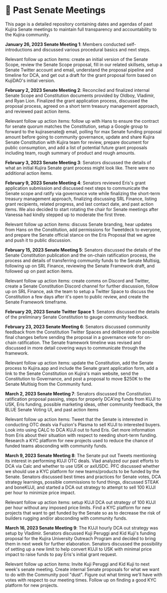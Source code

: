 # 📝 Past Senate Meetings

This page is a detailed repository containing dates and agendas of past Kujira Senate meetings to maintain full transparency and accountability to the Kujira community.

**January 26, 2023 Senate Meeting 1**: Members conducted self-introductions and discussed various procedural basics and next steps.

Relevant follow up action items: create an initial version of the Senate Scope, review the Senate Scope proposal, fill in our related skillsets, setup a Senate Twitter account and email, understand the proposal pipeline and timeline for DCA, and get out a draft for the grant proposal form based on KujiDAO's initial version.

**February 2, 2023 Senate Meeting 2**: Reconciled and finalized internal Senate Scope and Constitution documents provided by Oldboy, Vladimir, and Ryan Lion. Finalized the grant application process, discussed the proposal process, agreed on a short term treasury management approach, and reviewed past action items.&#x20;

Relevant follow up action items: follow up with Hans to ensure the contract for senate quorum matches the Constitution, setup a Google group to forward to the kujirasenate@ email, polling for max Senate funding proposal amount before going to community governance, update and share Kujira Senate Constitution with Kujira team for review, prepare document for public consumption, and add a list of potential future grant proposals including team, rough summary of product and rough amounts.&#x20;

**February 3, 2023 Senate Meeting 3**: Senators discussed the details of what an initial Kujira Senate grant process might look like. There were no additional action items.

**February 9, 2023 Senate Meeting 4**: Senators reviewed Eris's grant application submission and discussed next steps to communicate the Senate scope and ratify via governance vote while finalizing the short-term treasury management approach, finalizing discussing SRL Finance, listing grant recipients, related progress, and last contact date, and past action items. We also decided to start rotating the chair for Senate meetings after Vanessa had kindly stepped up to moderate the first three.

Relevant follow up action items: discuss Senate branding, hear updates from Hans on the Constitution, add permissions for Tweetdeck to everyone, and prepare the Senate official stance on the Eris Proposal that we agree and push it to public discussion.

**February 15, 2023 Senate Meeting 5**: Senators discussed the details of the Senate Constitution publication and the on-chain ratification process, the process and details of transferring community funds to the Senate Multisig, following up on SRL Finance, reviewing the Senate Framework draft, and followed up on past action items.

Relevant follow up action items: create comms on Discord and Twitter, create a Senate Constitution Discord channel for further discussion, follow up on SRL Finance, ask the team to setup a Twitter Space to discuss the Constitution a few days after it's open to public review, and create the Senate Framework timeframe.

**February 20, 2023 Senate Twitter Space 1**: Senators discussed the details of the preliminary Senate Constitution to gauge community feedback.

**February 23, 2023 Senate Meeting 6**: Senators discussed community feedback from the Constitution Twitter Spaces and deliberated on possible final changes before sending the proposal in a governance vote for on-chain ratification. The Senate framework timeline was revised and discussed in more detail covering ways to communicate through the framework.

Relevant follow up action items: update the Constitution, add the Senate process to Kujira.app and include the Senate grant application form, add a link to the Senate Constitution on Kujira's main website, send the Constitution to Governance, and post a proposal to move $250K to the Senate Multisig from the Community fund.&#x20;

**March 2, 2023 Senate Meeting 7**: Senators discussed the Constitution ratification proposal passing, steps for properly DCA'ing funds from KUJI to USK, Eris funding, possible marketing ideas, other community feedback, the BLUE Senate Voting UI, and past action items

Relevant follow up action items: Tweet that the Senate is interested in conducting OTC deals via Fuzion's Plasma to sell KUJI to interested buyers. Look into using CALC to DCA KUJI out to fund Eris. Get more information from Eris about their situation with respect to needing short-term funding. Research a KYC platform for new projects used to reduce the chance of funded teams absconding with community funds.&#x20;

**March 9, 2023 Senate Meeting 8**: The Senate put out Tweets mentioning its interest in performing KUJI OTC deals. Vlad analyzed our past efforts to DCA via Calc and whether to use USK or axlUSDC. PFC discussed whether we should use a KYC platform for new teams/products to be funded by the Senate. Senators discussed best times and practices for Senate votes, DCA strategy learnings, possible commissions to fund things, discussed STEAK and boneKUJI, and started a DCA out strategy to attempt to sell 100 KUJI per hour to minimize price impact.

Relevant follow up action items: setup KUJI DCA out strategy of 100 KUJI per hour without any imposed price limits. Find a KYC platform for new projects that want to get funded by the Senate so as to decrease the risk of builders rugging and/or absconding with community funds.&#x20;

**March 16, 2023 Senate Meeting 9**: The KUJI hourly DCA out strategy was setup by Vladimir. Senators discussed Kuji Peruggi and Kid Kuji's funding proposal for the Kujira University Outreach Program and decided to bring them in next week for further elaboration. Senators discussed the possibility of setting up a new limit to help convert KUJI to USK with minimal price impact to raise funds to pay Eris's initial grant request.

Relevant follow up action items: Invite Kuji Peruggi and Kid Kuji to next week's senate meeting. Create internal Senate proposals for what we want to do with the Community pool "dust". Figure out what timing we'll have with votes with respect to our meeting times. Follow up on finding a good KYC platform for new projects.&#x20;
